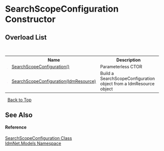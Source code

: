 # SearchScopeConfiguration Constructor 
 


## Overload List
&nbsp;<table><tr><th></th><th>Name</th><th>Description</th></tr><tr><td>![Public method](media/pubmethod.gif "Public method")</td><td><a href="M_IdmNet_Models_SearchScopeConfiguration__ctor">SearchScopeConfiguration()</a></td><td>
Parameterless CTOR</td></tr><tr><td>![Public method](media/pubmethod.gif "Public method")</td><td><a href="M_IdmNet_Models_SearchScopeConfiguration__ctor_1">SearchScopeConfiguration(IdmResource)</a></td><td>
Build a SearchScopeConfiguration object from a IdmResource object</td></tr></table>&nbsp;
<a href="#searchscopeconfiguration-constructor">Back to Top</a>

## See Also


#### Reference
<a href="T_IdmNet_Models_SearchScopeConfiguration">SearchScopeConfiguration Class</a><br /><a href="N_IdmNet_Models">IdmNet.Models Namespace</a><br />